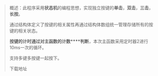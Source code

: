 > 概述：此程序采用**状态机**的编程思想，实现独立按键的**单击**，**双击**，**三击**，**长按**。
>
> 通过结构体定义了按键的相关属性再通过结构体数组统一管理存储所有的按键的相关状态。
>
> **按键的计时通过对主函数的**​**计数****判断**，本次主函数采用定时器2进行10ms一次的循环。
>
> 支持多键多按键一起按下。
>
>
> 下载地址
